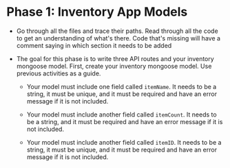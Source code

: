 # Phase 1: Inventory App Models

* Go through all the files and trace their paths. Read through all the code to get an understanding of what's there. Code that's missing will have a comment saying in which section it needs to be added

* The goal for this phase is to write three API routes and your inventory mongoose model. First, create your inventory mongoose model. Use previous activities as a guide.

    * Your model must include one field called `itemName`. It needs to be a string, it must be unique, and it must be required and have an error message if it is not included.

    * Your model must include another field called `itemCount`. It needs to be a string, and it must be required and have an error message if it is not included.

    * Your model must include another field called `itemID`. It needs to be a string, it must be unique, and it must be required and have an error message if it is not included.